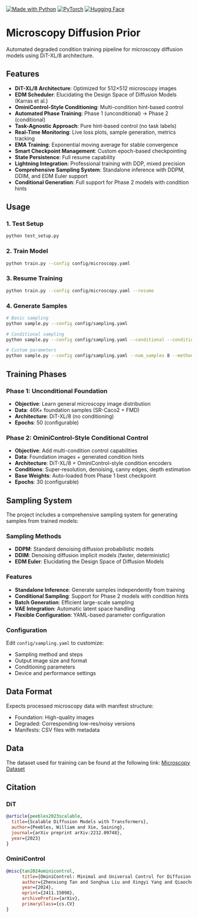 [![Made with Python](https://img.shields.io/badge/Made%20with-Python-1f425f.svg)](https://www.python.org/)
[![PyTorch](https://img.shields.io/badge/PyTorch-%23EE4C2C.svg?style=for-the-badge&logo=PyTorch&logoColor=white)](https://pytorch.org/)
[![Hugging Face](https://img.shields.io/badge/%F0%9F%A4%97%20Hugging%20Face-blue)](https://huggingface.co/)

# Microscopy Diffusion Prior

Automated degraded condition training pipeline for microscopy diffusion models using DiT-XL/8 architecture.

## Features

- **DiT-XL/8 Architecture**: Optimized for 512×512 microscopy images
- **EDM Scheduler**: Elucidating the Design Space of Diffusion Models (Karras et al.)
- **OminiControl-Style Conditioning**: Multi-condition hint-based control
- **Automated Phase Training**: Phase 1 (unconditional) → Phase 2 (conditional)
- **Task-Agnostic Approach**: Pure hint-based control (no task labels)
- **Real-Time Monitoring**: Live loss plots, sample generation, metrics tracking
- **EMA Training**: Exponential moving average for stable convergence
- **Smart Checkpoint Management**: Custom epoch-based checkpointing
- **State Persistence**: Full resume capability
- **Lightning Integration**: Professional training with DDP, mixed precision
- **Comprehensive Sampling System**: Standalone inference with DDPM, DDIM, and EDM Euler support
- **Conditional Generation**: Full support for Phase 2 models with condition hints

## Usage

### 1. Test Setup
```bash
python test_setup.py
```

### 2. Train Model
```bash
python train.py --config config/microscopy.yaml
```

### 3. Resume Training
```bash
python train.py --config config/microscopy.yaml --resume
```

### 4. Generate Samples
```bash
# Basic sampling
python sample.py --config config/sampling.yaml

# Conditional sampling
python sample.py --config config/sampling.yaml --conditional --condition_types super_resolution,denoising

# Custom parameters
python sample.py --config config/sampling.yaml --num_samples 8 --method ddim --steps 25
```

## Training Phases

### Phase 1: Unconditional Foundation
- **Objective**: Learn general microscopy image distribution
- **Data**: 46K+ foundation samples (SR-Caco2 + FMD)
- **Architecture**: DiT-XL/8 (no conditioning)
- **Epochs**: 50 (configurable)

### Phase 2: OminiControl-Style Conditional Control
- **Objective**: Add multi-condition control capabilities
- **Data**: Foundation images + generated condition hints
- **Architecture**: DiT-XL/8 + OminiControl-style condition encoders
- **Conditions**: Super-resolution, denoising, canny edges, depth estimation
- **Base Weights**: Auto-loaded from Phase 1 best checkpoint
- **Epochs**: 30 (configurable)

## Sampling System

The project includes a comprehensive sampling system for generating samples from trained models:

### Sampling Methods
- **DDPM**: Standard denoising diffusion probabilistic models
- **DDIM**: Denoising diffusion implicit models (faster, deterministic)
- **EDM Euler**: Elucidating the Design Space of Diffusion Models

### Features
- **Standalone Inference**: Generate samples independently from training
- **Conditional Sampling**: Support for Phase 2 models with condition hints
- **Batch Generation**: Efficient large-scale sampling
- **VAE Integration**: Automatic latent space handling
- **Flexible Configuration**: YAML-based parameter configuration

### Configuration
Edit `config/sampling.yaml` to customize:
- Sampling method and steps
- Output image size and format
- Conditioning parameters
- Device and performance settings

## Data Format

Expects processed microscopy data with manifest structure:
- Foundation: High-quality images
- Degraded: Corresponding low-res/noisy versions
- Manifests: CSV files with metadata

## Data

The dataset used for training can be found at the following link:
[Microscopy Dataset](https://drive.google.com/drive/folders/1t-8SP_YxnNr99ELzuNWtRAws_CNlwPK0?usp=sharing)

## Citation

### DiT

```bibtex
@article{peebles2023scalable,
  title={Scalable Diffusion Models with Transformers},
  author={Peebles, William and Xie, Saining},
  journal={arXiv preprint arXiv:2212.09748},
  year={2023}
}
```

### OminiControl

```bibtex
@misc{tan2024ominicontrol,
      title={OminiControl: Minimal and Universal Control for Diffusion Transformer}, 
      author={Zhenxiong Tan and Songhua Liu and Xingyi Yang and Qiaochu Xue and Xinchao Wang},
      year={2024},
      eprint={2411.15098},
      archivePrefix={arXiv},
      primaryClass={cs.CV}
}
```